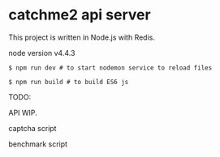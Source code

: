 # catchme2 api server

This project is written in Node.js with Redis.

node version v4.4.3

```
$ npm run dev # to start nodemon service to reload files

$ npm run build # to build ES6 js 
```

TODO:

API WIP.

captcha script

benchmark script
